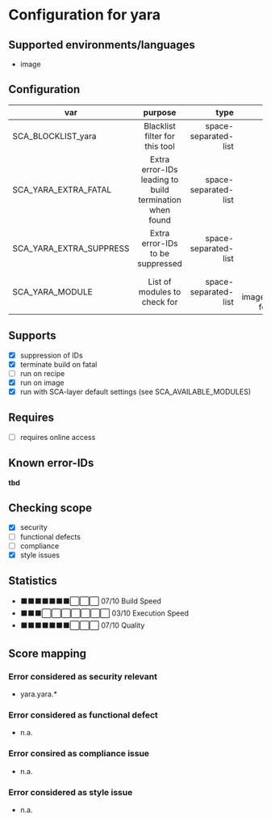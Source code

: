 # Configuration for yara

## Supported environments/languages

* image

## Configuration

| var | purpose | type | default |
| ------------- |:-------------:| -----:| -----:
| SCA_BLOCKLIST_yara | Blacklist filter for this tool | space-separated-list | ""
| SCA_YARA_EXTRA_FATAL | Extra error-IDs leading to build termination when found | space-separated-list | ""
| SCA_YARA_EXTRA_SUPPRESS | Extra error-IDs to be suppressed | space-separated-list | ""
| SCA_YARA_MODULE | List of modules to check for | space-separated-list | see sca-yara-image.bbclass for details

## Supports

* [x] suppression of IDs
* [x] terminate build on fatal
* [ ] run on recipe
* [x] run on image
* [x] run with SCA-layer default settings (see SCA_AVAILABLE_MODULES)

## Requires

* [ ] requires online access

## Known error-IDs

__tbd__

## Checking scope

* [x] security
* [ ] functional defects
* [ ] compliance
* [x] style issues

## Statistics

* ⬛⬛⬛⬛⬛⬛⬛⬜⬜⬜ 07/10 Build Speed
* ⬛⬛⬛⬜⬜⬜⬜⬜⬜⬜ 03/10 Execution Speed
* ⬛⬛⬛⬛⬛⬛⬛⬜⬜⬜ 07/10 Quality

## Score mapping

### Error considered as security relevant

* yara.yara.*

### Error considered as functional defect

* n.a.

### Error consired as compliance issue

* n.a.

### Error considered as style issue

* n.a.
